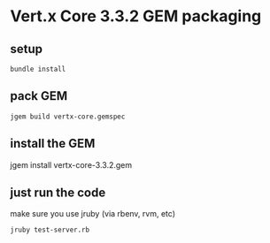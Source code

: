 # Vert.x Core 3.3.2 GEM packaging

## setup

```
bundle install
```

## pack GEM

```
jgem build vertx-core.gemspec
```

## install the GEM

jgem install vertx-core-3.3.2.gem

## just run the code

make sure you use jruby (via rbenv, rvm, etc)

```
jruby test-server.rb
```
